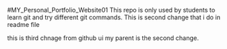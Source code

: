 #MY_Personal_Portfolio_Website01
This repo is only used by students to learn git and try different git commands.
This is second change that i do in readme file

this is third chnage from github ui my parent is the second change.
